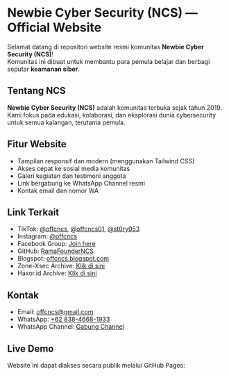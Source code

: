 # Newbie Cyber Security (NCS) — Official Website

Selamat datang di repositori website resmi komunitas **Newbie Cyber Security (NCS)**!  
Komunitas ini dibuat untuk membantu para pemula belajar dan berbagi seputar **keamanan siber**.

## Tentang NCS

**Newbie Cyber Security (NCS)** adalah komunitas terbuka sejak tahun 2019.  
Kami fokus pada edukasi, kolaborasi, dan eksplorasi dunia cybersecurity untuk semua kalangan, terutama pemula.

## Fitur Website

- Tampilan responsif dan modern (menggunakan Tailwind CSS)
- Akses cepat ke sosial media komunitas
- Galeri kegiatan dan testimoni anggota
- Link bergabung ke WhatsApp Channel resmi
- Kontak email dan nomor WA

## Link Terkait

- TikTok: [@offcncs](https://www.tiktok.com/@offcncs), [@offcncs01](https://www.tiktok.com/@offcncs01), [@st0ry053](https://www.tiktok.com/@st0ry053)
- Instagram: [@offcncs](https://www.instagram.com/offcncs)
- Facebook Group: [Join here](https://facebook.com/groups/632077237669216/)
- GitHub: [RamaFounderNCS](https://github.com/RamaFounderNCS)
- Blogspot: [offcncs.blogspot.com](https://offcncs.blogspot.com/)
- Zone-Xsec Archive: [Klik di sini](https://zone-xsec.com/archive/team/NEWBIE+CYBER+SECURITY)
- Haxor.id Archive: [Klik di sini](https://haxor.id/archive/team/NEWBIE+CYBER+SECURITY)

## Kontak

- Email: [offcncs@gmail.com](mailto:offcncs@gmail.com)
- WhatsApp: [+62 838-4668-1933](https://wa.me/6283846681933)
- WhatsApp Channel: [Gabung Channel](https://whatsapp.com/channel/0029VaA604P8PgsAClQgvf2O)

## Live Demo

Website ini dapat diakses secara publik melalui GitHub Pages:
